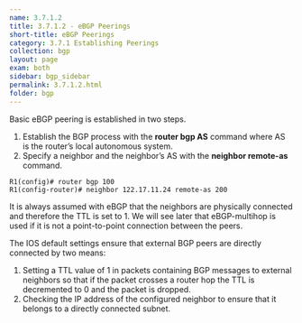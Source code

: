 ```yaml
---
name: 3.7.1.2
title: 3.7.1.2 - eBGP Peerings
short-title: eBGP Peerings
category: 3.7.1 Establishing Peerings
collection: bgp
layout: page
exam: both
sidebar: bgp_sidebar
permalink: 3.7.1.2.html
folder: bgp
---
```

Basic eBGP peering is established in two steps.
1. Establish the BGP process with the **router bgp AS** command where AS is the router’s local autonomous system.
2. Specify a neighbor and the neighbor’s AS with the **neighbor remote-as** command.
```
R1(config)# router bgp 100
R1(config-router)# neighbor 122.17.11.24 remote-as 200
```
It is always assumed with eBGP that the neighbors are physically connected and therefore the TTL is set to 1. We will see later that eBGP-multihop is used if it is not a point-to-point connection between the peers.

The IOS default settings ensure that external BGP peers are directly connected by two means:
1. Setting a TTL value of 1 in packets containing BGP messages to external neighbors so that if the packet crosses a router hop the TTL is decremented to 0 and the packet is dropped.
2. Checking the IP address of the configured neighbor to ensure that it belongs to a directly connected subnet.
